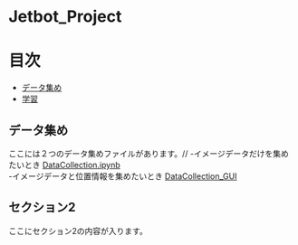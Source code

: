 # Jetbot_Project

# 目次
- [データ集め](#データ集め)
- [学習](#セクション2)

## データ集め
ここには２つのデータ集めファイルがあります。//
-イメージデータだけを集めたいとき
[DataCollection.ipynb](https://github.com/Arata-Stu/Jetbot_Project/blob/main/DataCollection.ipynb)  
-イメージデータと位置情報を集めたいとき
[DataCollection_GUI](https://github.com/Arata-Stu/Jetbot_Project/blob/main/DataCollection_GUI.ipynb)

## セクション2
ここにセクション2の内容が入ります。
